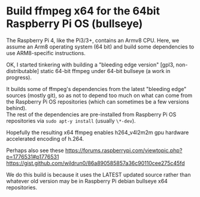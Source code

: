 # Build ffmpeg x64 for the 64bit Raspberry Pi OS (bullseye)

The Raspberry Pi 4, like the Pi3/3+, contains an Armv8 CPU. Here, we assume an Arm8 operating system (64 bit) and build some dependencies to use ARM8-specific instructions.

OK, I started tinkering with building a "bleeding edge version" [gpl3, non-distributable] static 64-bit ffmpeg under 64-bit bullseye (a work in progress).

It builds some of ffmpeg's dependencies from the latest "bleeding edge" sources (mostly git), so as not to depend too much on what can come from the Raspberry Pi OS repositories (which can sometimes be a few versions behind).   
The rest of the dependencies are pre-installed from Raspberry Pi OS repositories via ```sudo apt-y install``` (usually ```\*-dev```).

Hopefully the resulting x64 ffmpeg enables h264_v4l2m2m gpu hardware accelerated encoding of h.264.

Perhaps also see these
https://forums.raspberrypi.com/viewtopic.php?p=1776531#p1776531
https://gist.github.com/wildrun0/86a890585857a36c90110cee275c45fd

We do this build is because it uses the LATEST updated source rather than whatever old version may be in Raspberry Pi debian bullseye x64 repositories.
